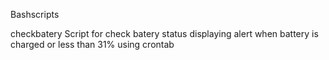 Bashscripts

checkbatery Script for check batery status displaying alert when battery is charged or less than 31% using crontab
